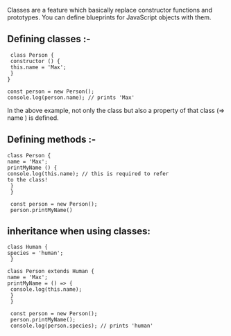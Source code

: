 Classes are a feature which basically replace constructor functions and prototypes. You can define blueprints for JavaScript objects with them. 

## Defining classes :-

```
 class Person {
 constructor () {
 this.name = 'Max';
 }
}

const person = new Person();
console.log(person.name); // prints 'Max'  
```

In the above example, not only the class but also a property of that class (=> name ) is defined. 

## Defining methods :-

```
class Person {
name = 'Max';
printMyName () {
console.log(this.name); // this is required to refer 
to the class!
 }
 }

 const person = new Person();
 person.printMyName()
```

## inheritance when using classes:

```
class Human {
species = 'human';
 }

class Person extends Human {
name = 'Max';
printMyName = () => {
 console.log(this.name);
 }
 }

 const person = new Person();
 person.printMyName();
 console.log(person.species); // prints 'human'
```